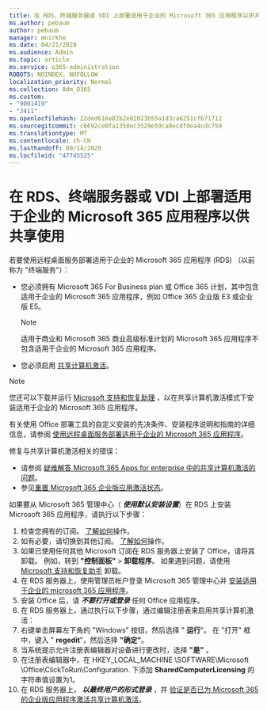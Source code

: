 ```yaml
---
title: 在 RDS、终端服务器或 VDI 上部署适用于企业的 Microsoft 365 应用程序以供共享使用
ms.author: pebaum
author: pebaum
manager: mnirkhe
ms.date: 04/21/2020
ms.audience: Admin
ms.topic: article
ms.service: o365-administration
ROBOTS: NOINDEX, NOFOLLOW
localization_priority: Normal
ms.collection: Adm_O365
ms.custom:
- "9001419"
- "3411"
ms.openlocfilehash: 22ded616e82b2e82023b55a1d3ca6251cfb71712
ms.sourcegitcommit: c6692ce0fa1358ec3529e59ca0ecdfdea4cdc759
ms.translationtype: MT
ms.contentlocale: zh-CN
ms.lasthandoff: 09/14/2020
ms.locfileid: "47745525"
---
```

# <a name="deploying-microsoft-365-apps-for-enterprise-for-shared-use-on-rds-terminal-server-or-vdi"></a>在 RDS、终端服务器或 VDI 上部署适用于企业的 Microsoft 365 应用程序以供共享使用

若要使用远程桌面服务部署适用于企业的 Microsoft 365 应用程序 (RDS) （以前称为 "终端服务"）：
- 您必须拥有 Microsoft 365 For Business plan 或 Office 365 计划，其中包含适用于企业的 Microsoft 365 应用程序，例如 Office 365 企业版 E3 或企业版 E5。
   > [!NOTE] 
   > 适用于商业和 Microsoft 365 商业高级标准计划的 Microsoft 365 应用程序不包含适用于企业的 Microsoft 365 应用程序。
- 您必须启用 [共享计算机激活](https://docs.microsoft.com/DeployOffice/overview-shared-computer-activation)。

> [!NOTE]
> 您还可以下载并运行 [Microsoft 支持和恢复助理](https://aka.ms/SaRA_OfficeSCA_M365Portal) ，以在共享计算机激活模式下安装适用于企业的 Microsoft 365 应用程序。

有关使用 Office 部署工具的自定义安装的先决条件、安装程序说明和指南的详细信息，请参阅 [使用远程桌面服务部署适用于企业的 Microsoft 365 应用程序](https://docs.microsoft.com/DeployOffice/deploy-microsoft-365-apps-remote-desktop-services)。

修复与共享计算机激活相关的错误：
- 请参阅 [疑难解答 Microsoft 365 Apps for enterprise 中的共享计算机激活的问题](https://docs.microsoft.com/DeployOffice/troubleshoot-shared-computer-activation)。
- 参见[重置 Microsoft 365 企业版应用激活状态](https://go.microsoft.com/fwlink/?linkid=2109218)。

如果要从 Microsoft 365 管理中心（ ***使用默认安装设置***）在 RDS 上安装 Microsoft 365 应用程序，请执行以下步骤：

1.    检查您拥有的订阅。 [了解如何](https://docs.microsoft.com/microsoft-365/admin/admin-overview/what-subscription-do-i-have)操作。
2.    如有必要，请切换到其他订阅。 [了解如何](https://docs.microsoft.com/microsoft-365/commerce/subscriptions/switch-to-a-different-plan)操作。
3.    如果已使用任何其他 Microsoft 订阅在 RDS 服务器上安装了 Office，请将其卸载。 例如，转到 **"控制面板"**  >  **卸载程序**。 如果遇到问题，请使用 [Microsoft 支持和恢复助手](https://aka.ms/SARA-OfficeUninstall-Alchemy) 卸载。
4.    在 RDS 服务器上，使用管理员帐户登录 Microsoft 365 管理中心并 [安装适用于企业的 microsoft 365 应用程序](https://portal.office.com/OLS/MySoftware.aspx)。
5.    安装 Office 后，请 ***不要打开或登录*** 任何 Office 应用程序。
6.    在 RDS 服务器上，通过执行以下步骤，通过编辑注册表来启用共享计算机激活：
   1. 右键单击屏幕左下角的 "Windows" 按钮，然后选择 " **运行**"。 在 "打开" 框中，键入 " **regedit**"，然后选择 **"确定"**。
   2. 当系统提示允许注册表编辑器对设备进行更改时，选择 **"是"** 。
   3. 在注册表编辑器中，在 HKEY_LOCAL_MACHINE \SOFTWARE\Microsoft \Office\ClickToRun\Configuration. 下添加 **SharedComputerLicensing** 的字符串值设置为1。
   4. 在 RDS 服务器上， ***以最终用户的形式登录*** ，并 [验证是否已为 Microsoft 365 的企业版应用程序激活共享计算机激活](https://docs.microsoft.com/DeployOffice/troubleshoot-shared-computer-activation#verify-that-activation-for-microsoft-365-apps-succeeded)。


